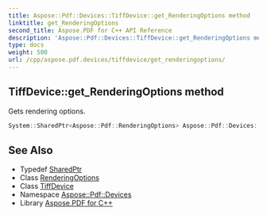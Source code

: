 ```yaml
---
title: Aspose::Pdf::Devices::TiffDevice::get_RenderingOptions method
linktitle: get_RenderingOptions
second_title: Aspose.PDF for C++ API Reference
description: 'Aspose::Pdf::Devices::TiffDevice::get_RenderingOptions method. Gets rendering options in C++.'
type: docs
weight: 500
url: /cpp/aspose.pdf.devices/tiffdevice/get_renderingoptions/
---
```

## TiffDevice::get_RenderingOptions method


Gets rendering options.

```cpp
System::SharedPtr<Aspose::Pdf::RenderingOptions> Aspose::Pdf::Devices::TiffDevice::get_RenderingOptions() const
```

## See Also

* Typedef [SharedPtr](../../../system/sharedptr/)
* Class [RenderingOptions](../../../aspose.pdf/renderingoptions/)
* Class [TiffDevice](../)
* Namespace [Aspose::Pdf::Devices](../../)
* Library [Aspose.PDF for C++](../../../)
